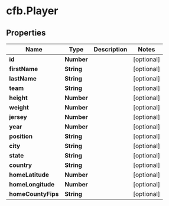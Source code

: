 # cfb.Player

## Properties
Name | Type | Description | Notes
------------ | ------------- | ------------- | -------------
**id** | **Number** |  | [optional] 
**firstName** | **String** |  | [optional] 
**lastName** | **String** |  | [optional] 
**team** | **String** |  | [optional] 
**height** | **Number** |  | [optional] 
**weight** | **Number** |  | [optional] 
**jersey** | **Number** |  | [optional] 
**year** | **Number** |  | [optional] 
**position** | **String** |  | [optional] 
**city** | **String** |  | [optional] 
**state** | **String** |  | [optional] 
**country** | **String** |  | [optional] 
**homeLatitude** | **Number** |  | [optional] 
**homeLongitude** | **Number** |  | [optional] 
**homeCountyFips** | **String** |  | [optional] 


